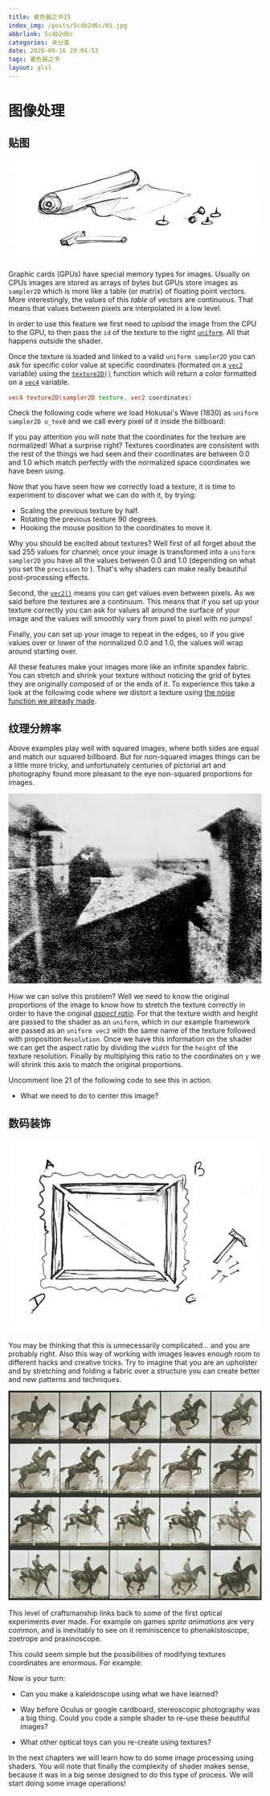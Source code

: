 ```yaml
---
title: 着色器之书15
index_img: /posts/5c4b2d6c/01.jpg
abbrlink: 5c4b2d6c
categories: 未分类
date: 2020-09-16 20:04:53
tags: 着色器之书
layout: glsl
---
```


# 图像处理

## 贴图

![](%E7%9D%80%E8%89%B2%E5%99%A8%E4%B9%8B%E4%B9%A615/01.jpg)

Graphic cards (GPUs) have special memory types for images. Usually on CPUs images are stored as arrays of bytes but GPUs store images as ```sampler2D``` which is more like a table (or matrix) of floating point vectors. More interestingly, the values of this *table* of vectors are continuous. That means that values between pixels are interpolated in a low level.

In order to use this feature we first need to *upload* the image from the CPU to the GPU, to then pass the ```id``` of the texture to the right [```uniform```](../05). All that happens outside the shader.

Once the texture is loaded and linked to a valid ```uniform sampler2D``` you can ask for specific color value at specific coordinates (formated on a [```vec2```](index.html#vec2.md) variable) using the [```texture2D()```](index.html#texture2D.md) function which will return a color formatted on a [```vec4```](index.html#vec4.md) variable.

```glsl
vec4 texture2D(sampler2D texture, vec2 coordinates)  
```

Check the following code where we load Hokusai's Wave (1830) as ```uniform sampler2D u_tex0``` and we call every pixel of it inside the billboard:

<div class="container" style="margin:0;padding:0">
    <div class="codeAndCanvas" data="/blog/glsl/15/texture.frag" style="width:100%;height:auto;margin-bottom:10px"></div>
</div>

If you pay attention you will note that the coordinates for the texture are normalized! What a surprise right? Textures coordinates are consistent with the rest of the things we had seen and their coordinates are between 0.0 and 1.0 which match perfectly with the normalized space coordinates we have been using.

Now that you have seen how we correctly load a texture, it is time to experiment to discover what we can do with it, by trying:

* Scaling the previous texture by half.
* Rotating the previous texture 90 degrees.
* Hooking the mouse position to the coordinates to move it.

Why you should be excited about textures? Well first of all forget about the sad 255 values for channel; once your image is transformed into a ```uniform sampler2D``` you have all the values between 0.0 and 1.0 (depending on what you set the ```precision``` to ). That's why shaders can make really beautiful post-processing effects.

Second, the [```vec2()```](index.html#vec2.md) means you can get values even between pixels. As we said before the textures are a continuum. This means that if you set up your texture correctly you can ask for values all around the surface of your image and the values will smoothly vary from pixel to pixel with no jumps!

Finally, you can set up your image to repeat in the edges, so if you give values over or lower of the normalized 0.0 and 1.0, the values will wrap around starting over.

All these features make your images more like an infinite spandex fabric. You can stretch and shrink your texture without noticing the grid of bytes they are originally composed of or the ends of it. To experience this take a look at the following code where we distort a texture using [the noise function we already made](../11/).

<div class="container" style="margin:0;padding:0">
    <div class="codeAndCanvas" data="/blog/glsl/15/texture-noise.frag" data-textures="/blog/images/hokusai.jpg" 
    style="width:100%;height:auto;margin-bottom:10px"></div>
</div>


## 纹理分辨率

Above examples play well with squared images, where both sides are equal and match our squared billboard. But for non-squared images things can be a little more tricky, and unfortunately centuries of pictorial art and photography found more pleasant to the eye non-squared proportions for images.

![Joseph Nicéphore Niépce (../../../../Github/thebookofshaders/15/nicephore.jpg)](%E7%9D%80%E8%89%B2%E5%99%A8%E4%B9%8B%E4%B9%A615/nicephore.jpg)

How we can solve this problem? Well we need to know the original proportions of the image to know how to stretch the texture correctly in order to have the original [*aspect ratio*](http://en.wikipedia.org/wiki/Aspect_ratio). For that the texture width and height are passed to the shader as an ```uniform```, which in our example framework are passed as an ```uniform vec2``` with the same name of the texture followed with proposition ```Resolution```. Once we have this information on the shader we can get the aspect ratio by dividing the ```width``` for the ```height``` of the texture resolution. Finally by multiplying this ratio to the coordinates on ```y``` we will shrink this axis to match the original proportions.

Uncomment line 21 of the following code to see this in action.

<div class="container" style="margin:0;padding:0">
    <div class="codeAndCanvas" data="/blog/glsl/15/texture-resolution.frag" data-textures="/blog/images/nicephore.jpg" 
    style="width:100%;height:auto;margin-bottom:10px"></div>
</div>

* What we need to do to center this image?

## 数码装饰

![](%E7%9D%80%E8%89%B2%E5%99%A8%E4%B9%8B%E4%B9%A615/03.jpg)

You may be thinking that this is unnecessarily complicated... and you are probably right. Also this way of working with images leaves enough room to different hacks and creative tricks. Try to imagine that you are an upholster and by stretching and folding a fabric over a structure you can create better and new patterns and techniques.

![Eadweard's Muybridge study of motion](%E7%9D%80%E8%89%B2%E5%99%A8%E4%B9%8B%E4%B9%A615/muybridge.jpg)

This level of craftsmanship links back to some of the first optical experiments ever made. For example on games *sprite animations* are very common, and is inevitably to see on it reminiscence to phenakistoscope, zoetrope and praxinoscope.

This could seem simple but the possibilities of modifying textures coordinates are enormous. For example:

<div class="container" style="margin:0;padding:0">
    <div class="codeAndCanvas" data="/blog/glsl/15/texture-sprite.frag" data-textures="/blog/images/muybridge.jpg" 
    style="width:100%;height:auto;margin-bottom:10px"></div>
</div>

Now is your turn:

* Can you make a kaleidoscope using what we have learned?

* Way before Oculus or google cardboard, stereoscopic photography was a big thing. Could you code a simple shader to re-use these beautiful images?


<div class="container" style="margin:0;padding:0">
   <a href="../edit.php#10/ikeda-03.frag"><canvas id="custom" class="canvas" data-fragment-url="ikeda-03.frag"   style="width:100%;height:auto;margin-bottom:10px"></canvas></a>
</div>


* What other optical toys can you re-create using textures?

In the next chapters we will learn how to do some image processing using shaders. You will note that finally the complexity of shader makes sense, because it was in a big sense designed to do this type of process. We will start doing some image operations!